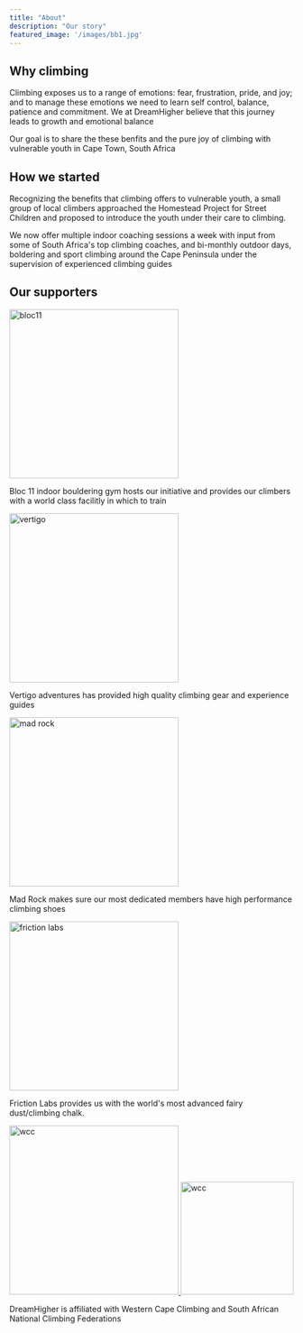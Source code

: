 ```yaml
---
title: "About"
description: "Our story"
featured_image: '/images/bb1.jpg'
---
```


## Why climbing  

Climbing exposes us to a range of emotions:  fear, frustration, pride, and joy; and to manage these emotions we need to learn self control, balance, patience and commitment. We at DreamHigher believe that this journey leads to growth and emotional balance  
  
Our goal is to share the these benfits and the pure joy of climbing with vulnerable youth in Cape Town, South Africa

## How we started  

Recognizing the benefits that climbing offers to vulnerable youth, a small group of local climbers approached the Homestead Project for Street Children and proposed to introduce the youth under their care to climbing. 
  
We now offer multiple indoor coaching sessions a week with input from some of South Africa's top climbing coaches, and bi-monthly outdoor days, boldering and sport climbing around the Cape Peninsula under the supervision of experienced climbing guides

## Our supporters  

<a href="http://www.bloc11.co.za">
  <img src="/images/bloc11.jpeg" alt="bloc11" style="width:300px;height:300px;">
</a>  
  
Bloc 11 indoor bouldering gym hosts our initiative and provides our climbers with a world class facilitly in which to train  
  
<a href="https://vertigoadventures.co.za">
  <img src="/images/vertigo.jpg" alt="vertigo" style="width:300px;height:300px;">
</a>  
  
Vertigo adventures has provided high quality climbing gear and experience guides  
  
<a href="https://madrock.com/">
  <img src="/images/mad_rock.png" alt="mad rock" style="width:300px;height:300px;">
</a>  
  
Mad Rock makes sure our most dedicated members have high performance climbing shoes  
  
<a href="https://frictionlabs.com/">
  <img src="/images/friction.png" alt="friction labs" style="width:300px;height:300px;">
</a>  
  
Friction Labs provides us with the world's most advanced fairy dust/climbing chalk.  
  
<a href="http://www.westerncapeclimbing.co.za/">
  <img src="/images/wcc.jpg" alt="wcc" style="width:300px;height:300px;">
</a>
<a href="http://www.sancf.org/">
  <img src="/images/sancf.jpg" alt="wcc" style="width600px;height:200px;">
</a>
  
DreamHigher is affiliated with Western Cape Climbing and South African National Climbing Federations